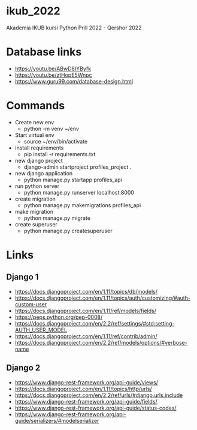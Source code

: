 # ikub_2022
Akademia IKUB kursi Python Prill 2022 - Qershor 2022

# Database links
- https://youtu.be/ABwD8IYByfk
- https://youtu.be/ztHopE5Wnpc
- https://www.guru99.com/database-design.html

# Commands
- Create new env
  - python -m venv ~/env
- Start virtual env
  - source ~/env/bin/activate
- install requirements
  - pip install -r requirements.txt
- new django project
  - django-admin startproject profiles_project .
- new django application
  - python manage.py startapp profiles_api
- run python server
  - python manage.py runserver localhost:8000
- create migration
  - python manage.py makemigrations profiles_api
- make migration
  - python manage.py migrate
- create superuser
  - python manage.py createsuperuser
  

# Links
## Django 1
  - https://docs.djangoproject.com/en/1.11/topics/db/models/
  - https://docs.djangoproject.com/en/1.11/topics/auth/customizing/#auth-custom-user
  - https://docs.djangoproject.com/en/1.11/ref/models/fields/
  - https://peps.python.org/pep-0008/
  - https://docs.djangoproject.com/en/2.2/ref/settings/#std:setting-AUTH_USER_MODEL
  - https://docs.djangoproject.com/en/1.11/ref/contrib/admin/
  - https://docs.djangoproject.com/en/2.2/ref/models/options/#verbose-name
## Django 2
  - https://www.django-rest-framework.org/api-guide/views/
  - https://docs.djangoproject.com/en/1.11/topics/http/urls/
  - https://docs.djangoproject.com/en/2.2/ref/urls/#django.urls.include
  - https://www.django-rest-framework.org/api-guide/fields/
  - https://www.django-rest-framework.org/api-guide/status-codes/
  - https://www.django-rest-framework.org/api-guide/serializers/#modelserializer
